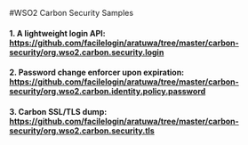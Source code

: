 #WSO2 Carbon Security Samples

#### 1. A lightweight login API: https://github.com/facilelogin/aratuwa/tree/master/carbon-security/org.wso2.carbon.security.login

#### 2. Password change enforcer upon expiration: https://github.com/facilelogin/aratuwa/tree/master/carbon-security/org.wso2.carbon.identity.policy.password

#### 3. Carbon SSL/TLS dump: https://github.com/facilelogin/aratuwa/tree/master/carbon-security/org.wso2.carbon.security.tls
